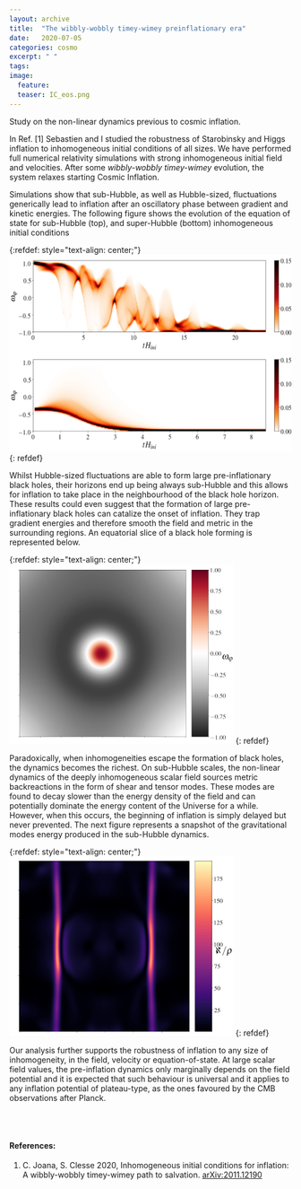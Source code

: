 ```yaml
---
layout: archive
title:  "The wibbly-wobbly timey-wimey preinflationary era"
date:   2020-07-05
categories: cosmo
excerpt: " "
tags: 
image:
  feature: 
  teaser: IC_eos.png
---
```


Study on the non-linear dynamics previous to cosmic inflation. 

In Ref. [1] Sebastien and I studied the robustness of Starobinsky and Higgs inflation to inhomogeneous initial conditions of all sizes. We have performed full numerical relativity simulations with strong inhomogeneous initial field and velocities. After some *wibbly-wobbly timey-wimey* evolution, the system relaxes starting Cosmic Inflation.

Simulations show that sub-Hubble, as well as Hubble-sized, fluctuations generically lead to inflation after an oscillatory phase between gradient and kinetic energies. The following figure shows the evolution of the equation of state for sub-Hubble (top), and super-Hubble (bottom) inhomogeneous initial conditions

{:refdef: style="text-align: center;"}
<img  src="/images/IC_eos.png" alt="fig bh" width="600"/>
{: refdef}
 
Whilst Hubble-sized fluctuations are able to form large pre-inflationary black holes, their horizons end up being always sub-Hubble and this allows for inflation to take place in the neighbourhood of the black hole horizon. These results could even suggest that the formation of large pre-inflationary black holes can catalize the onset of inflation. They trap gradient energies and therefore smooth the field and metric in the surrounding regions. An equatorial slice of a black hole forming is represented below.

{:refdef: style="text-align: center;"}
<img  src="/images/IC_bh.png" alt="fig bh" width="400"/>
{: refdef}


Paradoxically, when inhomogeneities escape the formation of black holes, the dynamics becomes the richest. On sub-Hubble scales, the non-linear dynamics of the deeply inhomogeneous scalar field sources metric backreactions in the form of shear and tensor modes. 
These modes are found to decay slower than the energy density of the field and can potentially dominate the energy content of the Universe for a while. However, when this occurs, the beginning of inflation is simply delayed but never prevented. The next figure represents a snapshot of the gravitational modes energy produced in the sub-Hubble dynamics.

{:refdef: style="text-align: center;"}
<img src="/images/IC_ecm.png" alt="fig ecm" width="400"/>
{: refdef}

Our analysis further supports the robustness of inflation to any size of inhomogeneity, in the field, velocity or equation-of-state. At large scalar field values, the pre-inflation dynamics only marginally depends on the field potential and it is expected that such behaviour is universal and it applies to any inflation potential of plateau-type, as the ones favoured by the CMB observations after Planck.

<br/><br/>

#### References:

1.  C. Joana, S. Clesse 2020, Inhomogeneous initial conditions for inflation: A wibbly-wobbly timey-wimey path to salvation.  [arXiv:2011.12190](https://arxiv.org/abs/2011.12190)



